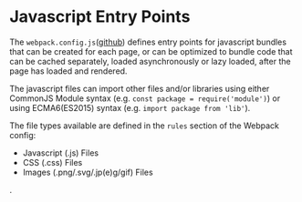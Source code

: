 # Javascript Entry Points
The `webpack.config.js`([github](https://github.com/devlinjunker/template.webpack.fend/blob/master/webpack.config.js))
defines entry points for javascript bundles that can be created for each page, or can be optimized to bundle
code that can be cached separately, loaded asynchronously or lazy loaded, after the page has loaded and rendered.

The javascript files can import other files and/or libraries using either CommonJS Module syntax (e.g. `const
package = require('module')`) or using ECMA6(ES2015) syntax (e.g. `import package from 'lib'`).

The file types available are defined in the `rules` section of the Webpack config:
 - Javascript (.js) Files
 - CSS (.css) Files
 - Images (.png/.svg/.jp(e)g/gif) Files

.
